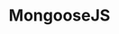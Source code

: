 ---
codehost: https://github.com/https://github.com/Automattic/mongoose
logohandle: mongoosejs
sort: mongoosejs
title: MongooseJS
twitter: https://x.com/mongoosejs
website: https://mongoosejs.com/
---